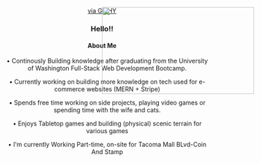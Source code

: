 <div align="center"><img src="https://media.giphy.com/media/fQZX2aoRC1Tqw/giphy.gif" width="350" height="200" style="position:absolute" frameBorder="0" class="giphy-embed"/><p><a href="https://media.giphy.com/media/fQZX2aoRC1Tqw/giphy.gif">via GIPHY</a></p></div>




<div align="center">
  <h3> Hello!! </h3>
  <h4>About Me</h4> 
  <ul> 
    <p>• Continously Building knowledge after graduating from the University of Washington Full-Stack Web Development Bootcamp.</p>
    <p>• Currently working on building more knowledge on tech used for e-commerce websites (MERN + Stripe)</p>
    <p>• Spends free time working on side projects, playing video games or spending time with the wife and cats.</p>
    <p>• Enjoys Tabletop games and building (physical) scenic terrain for various games</p>
    <p>• I'm currently Working Part-time, on-site for Tacoma Mall BLvd-Coin And Stamp </p>
  </ul>
</div>

 
